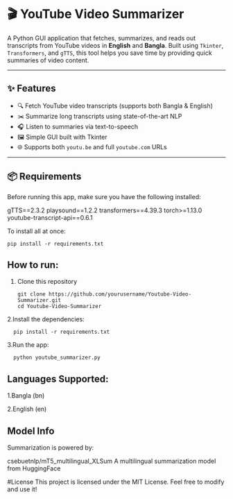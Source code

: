 # 🎬 YouTube Video Summarizer

A Python GUI application that fetches, summarizes, and reads out transcripts from YouTube videos in **English** and **Bangla**. Built using `Tkinter`, `Transformers`, and `gTTS`, this tool helps you save time by providing quick summaries of video content.

---

## ✨ Features

- 🔍 Fetch YouTube video transcripts (supports both Bangla & English)
- ✂️ Summarize long transcripts using state-of-the-art NLP
- 🎧 Listen to summaries via text-to-speech
- 🖼️ Simple GUI built with Tkinter
- 🌐 Supports both `youtu.be` and full `youtube.com` URLs

---



## 📦 Requirements

Before running this app, make sure you have the following installed:


gTTS==2.3.2
playsound==1.2.2
transformers==4.39.3
torch>=1.13.0
youtube-transcript-api==0.6.1

To install all at once:
```
pip install -r requirements.txt
```

## How to run:
1. Clone this repository
   ```
   git clone https://github.com/yourusername/Youtube-Video-Summarizer.git
   cd Youtube-Video-Summarizer
   ```
2.Install the dependencies:
   ```
     pip install -r requirements.txt
   ```
3.Run the app:
   ```
     python youtube_summarizer.py
   ```

## Languages Supported:
 1.Bangla (bn)

 2.English (en)


## Model Info
Summarization is powered by:

csebuetnlp/mT5_multilingual_XLSum
A multilingual summarization model from HuggingFace

#License
This project is licensed under the MIT License. Feel free to modify and use it!











